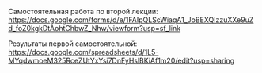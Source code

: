 Самостоятельная работа по второй лекции:
https://docs.google.com/forms/d/e/1FAIpQLScWiaqA1_JoBEXQIzzuXXe9uZd_foZ0kgkDtAohtChbwZ_Nhw/viewform?usp=sf_link

Результаты первой самостоятельной: 
https://docs.google.com/spreadsheets/d/1L5-MYqdwmoeM325RceZUtYxYsi7DnFyHslBKiAf1m20/edit?usp=sharing

